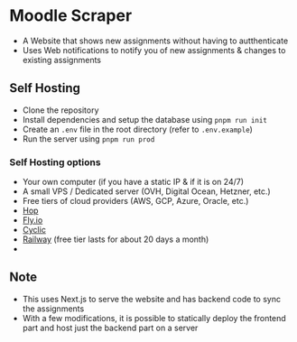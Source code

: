 # Moodle Scraper

- A Website that shows new assignments without having to autthenticate
- Uses Web notifications to notify you of new assignments & changes to existing assignments

## Self Hosting

- Clone the repository
- Install dependencies and setup the database using `pnpm run init`
- Create an `.env` file in the root directory (refer to `.env.example`)
- Run the server using `pnpm run prod`

### Self Hosting options

- Your own computer (if you have a static IP & if it is on 24/7)
- A small VPS / Dedicated server (OVH, Digital Ocean, Hetzner, etc.)
- Free tiers of cloud providers (AWS, GCP, Azure, Oracle, etc.)
- [Hop](https://hop.io/)
- [Fly.io](https://fly.io)
- [Cyclic](https://cyclic.sh/)
- [Railway](https://railway.app) (free tier lasts for about 20 days a month)
-

## Note

- This uses Next.js to serve the website and has backend code to sync the assignments
- With a few modifications, it is possible to statically deploy the frontend part and host just the backend part on a server
